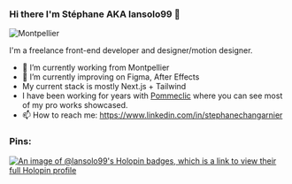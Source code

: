 ### Hi there I'm Stéphane AKA lansolo99 👋
<img src="https://res.cloudinary.com/lansolo99/image/upload/f_auto,q_auto/v1/lansolo99/github/montpellier" alt="Montpellier" style="max-width: 500px; display: inline-block;"/>

I'm a freelance front-end developer and designer/motion designer.

- 🔭 I’m currently working from Montpellier
- 🌱 I’m currently improving on Figma, After Effects
- My current stack is mostly Next.js + Tailwind
- I have been working for years with [Pommeclic](https://www.pommeclic.com) where you can see most of my pro works showcased.
- 📫 How to reach me: https://www.linkedin.com/in/stephanechangarnier

### Pins:
[![An image of @lansolo99's Holopin badges, which is a link to view their full Holopin profile](https://holopin.me/lansolo99)](https://holopin.io/@lansolo99)
